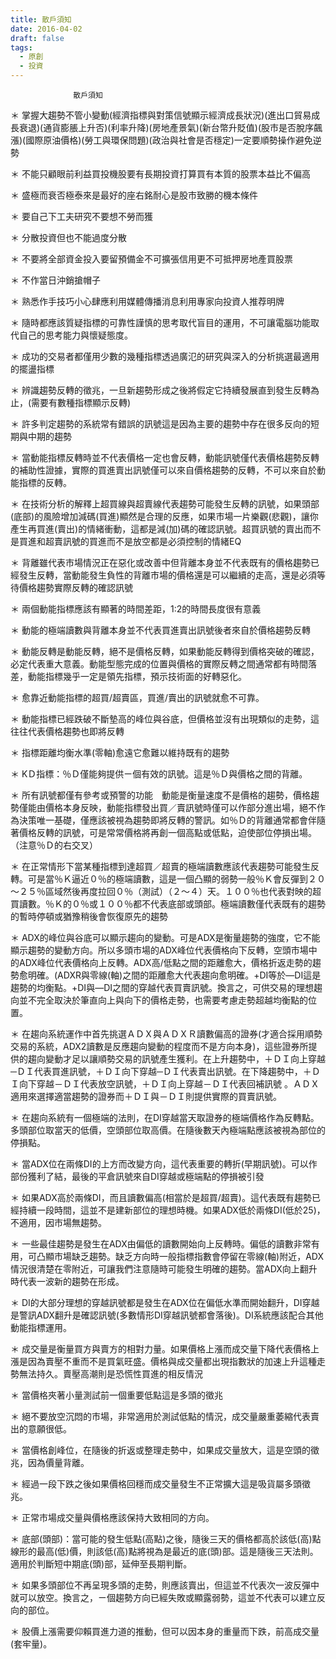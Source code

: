 ```yaml
---
title: 散戶須知
date: 2016-04-02
draft: false
tags:
  - 原創
  - 投資
---
```

				  散戶須知

＊ 掌握大趨勢不管小變動(經濟指標與對策信號顯示經濟成長狀況)(進出口貿易成長衰退)(通貨膨脹上升否)(利率升降)(房地產景氣)(新台幣升貶值)(股市是否脫序飆漲)(國際原油價格)(勞工與環保問題)(政治與社會是否穩定)一定要順勢操作避免逆勢

＊ 不能只顧眼前利益買投機股要有長期投資打算買有本質的股票本益比不偏高

＊ 盛極而衰否極泰來是最好的座右銘耐心是股市致勝的機本條件

＊ 要自己下工夫研究不要想不勞而獲

＊ 分散投資但也不能過度分散

＊ 不要將全部資金投入要留預備金不可擴張信用更不可抵押房地產買股票

＊ 不作當日沖銷搶帽子

＊ 熟悉作手技巧小心肆應利用媒體傳播消息利用專家向投資人推荐明牌

＊ 隨時都應該質疑指標的可靠性謹慎的思考取代盲目的運用，不可讓電腦功能取代自己的思考能力與懷疑態度。

＊ 成功的交易者都僅用少數的幾種指標透過廣氾的研究與深入的分析挑選最適用的擺盪指標

＊ 辨識趨勢反轉的徵兆，一旦新趨勢形成之後將假定它持續發展直到發生反轉為止，(需要有數種指標顯示反轉)

＊ 許多判定趨勢的系統常有錯誤的訊號這是因為主要的趨勢中存在很多反向的短期與中期的趨勢

＊ 當動能指標反轉時並不代表價格一定也會反轉，動能訊號僅代表價格趨勢反轉的補助性證據，實際的買進賣出訊號僅可以來自價格趨勢的反轉，不可以來自於動能指標的反轉。

＊ 在技術分析的解釋上超買線與超賣線代表趨勢可能發生反轉的訊號，如果頭部(底部)的風險增加減碼(買進)顯然是合理的反應，如果市場一片樂觀(悲觀)，讓你產生再買進(賣出)的情緒衝動，這都是減(加)碼的確認訊號。超買訊號的賣出而不是買進和超賣訊號的買進而不是放空都是必須控制的情緒EQ

＊ 背離雖代表市場情況正在惡化或改善中但背離本身並不代表既有的價格趨勢已經發生反轉，當動能發生負性的背離市場的價格還是可以繼續的走高，還是必須等待價格趨勢實際反轉的確認訊號

＊ 兩個動能指標應該有顯著的時間差距，1:2的時間長度很有意義

＊ 動能的極端讀數與背離本身並不代表買進賣出訊號後者來自於價格趨勢反轉

＊ 動能反轉是動能反轉，絕不是價格反轉，如果動能反轉得到價格突破的確認，必定代表重大意義。動能型態完成的位置與價格的實際反轉之間通常都有時間落差，動能指標幾乎一定是領先指標，預示技術面的好轉惡化。

＊ 愈靠近動能指標的超買/超賣區，買進/賣出的訊號就愈不可靠。

＊ 動能指標已經跌破不斷墊高的峰位與谷底，但價格並沒有出現類似的走勢，這往往代表價格趨勢也即將反轉

＊ 指標距離均衡水準(零軸)愈遠它愈難以維持既有的趨勢

＊ KＤ指標：％Ｄ僅能夠提供ㄧ個有效的訊號。這是％Ｄ與價格之間的背離。

＊ 所有訊號都僅有參考或預警的功能　動能是衡量速度不是價格的趨勢，價格趨勢僅能由價格本身反映，動能指標發出買／賣訊號時僅可以作部分進出場，絕不作為決策唯一基礎，僅應該被視為趨勢即將反轉的警訊。如％Ｄ的背離通常都會伴隨著價格反轉的訊號，可是常常價格將再創一個高點或低點，迫使部位停損出場。（注意％Ｄ的右交叉）

＊ 在正常情形下當某種指標到達超買／超賣的極端讀數應該代表趨勢可能發生反轉。可是當％Ｋ逼近０％的極端讀數，這是一個凸顯的弱勢一般％Ｋ會反彈到２０～２５％區域然後再度拉回０％（測試）（２～４）天。１００％也代表對映的超買讀數。％Ｋ的０％或１００％都不代表底部或頭部。極端讀數僅代表既有的趨勢的暫時停頓或猶豫稍後會恢復原先的趨勢

＊ ADX的峰位與谷底可以顯示趨向的變動。可是ADX是衡量趨勢的強度，它不能顯示趨勢的變動方向。所以多頭市場的ADX峰位代表價格向下反轉，空頭市場中的ADX峰位代表價格向上反轉。ADX高/低點之間的距離愈大，價格折返走勢的趨勢愈明確。(ADXR與零線(軸)之間的距離愈大代表趨向愈明確。+DI等於—DI這是趨勢的均衡點。+DI與—DI之間的穿越代表買賣訊號。換言之，可供交易的理想趨向並不完全取決於筆直向上與向下的價格走勢，也需要考慮走勢超越均衡點的位置。

＊ 在趨向系統運作中首先挑選ＡＤＸ與ＡＤＸＲ讀數偏高的證券(才適合採用順勢交易的系統，ADX2讀數是反應趨向變動的程度而不是方向本身)，這些證券所提供的趨向變動才足以讓順勢交易的訊號產生獲利。在上升趨勢中，＋ＤＩ向上穿越─ＤＩ代表買進訊號，＋ＤＩ向下穿越─ＤＩ代表賣出訊號。在下降趨勢中，＋ＤＩ向下穿越－ＤＩ代表放空訊號，＋ＤＩ向上穿越－ＤＩ代表回補訊號 。ＡＤＸ適用來選擇適當趨勢的證券而＋ＤＩ與－ＤＩ則提供實際的買賣訊號。

＊ 在趨向系統有一個極端的法則，在DI穿越當天取證券的極端價格作為反轉點。多頭部位取當天的低價，空頭部位取高價。在隨後數天內極端點應該被視為部位的停損點。

＊ 當ADX位在兩條DI的上方而改變方向，這代表重要的轉折(早期訊號)。可以作部份獲利了結，最後的平倉訊號來自DI穿越或極端點的停損被引發

＊ 如果ADX高於兩條DI，而且讀數偏高(相當於是超買/超賣)。這代表既有趨勢已經持續一段時間，這並不是建新部位的理想時機。如果ADX低於兩條DI(低於25)，不適用，因市場無趨勢。

＊ 一些最佳趨勢是發生在ADX由偏低的讀數開始向上反轉時。偏低的讀數非常有用，可凸顯市場缺乏趨勢。缺乏方向時一般指標指數會停留在零線(軸)附近，ADX情況很清楚在零附近，可讓我們注意隨時可能發生明確的趨勢。當ADX向上翻升時代表一波新的趨勢在形成。

＊ DI的大部分理想的穿越訊號都是發生在ADX位在偏低水準而開始翻升，DI穿越是警訊ADX翻升是確認訊號(多數情形DI穿越訊號都會落後)。DI系統應該配合其他動能指標運用。

＊ 成交量是衡量買方與賣方的相對力量。如果價格上漲而成交量下降代表價格上漲是因為賣壓不重而不是買氣旺盛。價格與成交量都出現指數狀的加速上升這種走勢無法持久。賣壓高潮則是恐慌性買進的相反情況

＊ 當價格夾著小量測試前一個重要低點這是多頭的徵兆

＊ 絕不要放空沉悶的市場，非常適用於測試低點的情況，成交量嚴重萎縮代表賣出的意願很低。

＊ 當價格創峰位，在隨後的折返或整理走勢中，如果成交量放大，這是空頭的徵兆，因為價量背離。

＊ 經過一段下跌之後如果價格回穩而成交量發生不正常擴大這是吸貨屬多頭徵兆。

＊ 正常市場成交量與價格應該保持大致相同的方向。

＊ 底部(頭部)：當可能的發生低點(高點)之後，隨後三天的價格都高於該低(高)點線形的最高(低)價，則該低(高)點將視為是最近的底(頭)部。這是隨後三天法則。適用於判斷短中期底(頭)部，延伸至長期判斷。

＊ 如果多頭部位不再呈現多頭的走勢，則應該賣出，但這並不代表次一波反彈中就可以放空。換言之，ㄧ個趨勢方向已經失敗或顯露弱勢，這並不代表可以建立反向的部位。

＊ 股價上漲需要仰賴買進力道的推動，但可以因本身的重量而下跌，前高成交量(套牢量)。